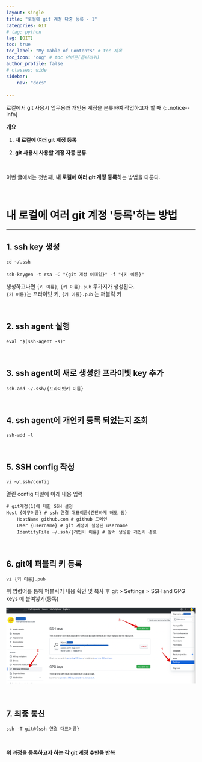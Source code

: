 ```yaml
---
layout: single
title: "로컬에 git 계정 다중 등록 - 1"
categories: GIT
# tag: python
tag: [GIT]
toc: true
toc_label: "My Table of Contents" # toc 제목
toc_icon: "cog" # toc 아이콘(톱니바퀴)
author_profile: false
# classes: wide
sidebar:
    nav: "docs"

---
```


로컬에서 git 사용시 업무용과 개인용 계정을 분류하여 작업하고자 할 때
{: .notice--info}

**개요**

1. **내 로컬에 여러 git 계정 등록**

2. **git 사용시 사용할 계정 자동 분류**

<br>

이번 글에서는 첫번째, **내 로컬에 여러 git 계정 등록**하는 방법을 다룬다.

<br>

# 내 로컬에 여러 git 계정 '등록'하는 방법

---



## 1. ssh key 생성

```shell
cd ~/.ssh

ssh-keygen -t rsa -C "{git 계정 이메일}" -f "{키 이름}"
```

생성하고나면 `{키 이름}`, `{키 이름}.pub` 두가지가 생성된다.  
 `{키 이름}`는 프라이빗 키, `{키 이름}.pub` 는 퍼블릭 키

<br>

## 2. ssh agent 실행

```shell
eval "$(ssh-agent -s)"
```

<br>

## 3. ssh agent에 새로 생성한 프라이빗 key 추가

```shell
ssh-add ~/.ssh/{프라이빗키 이름}
```

<br>

## 4. ssh agent에 개인키 등록 되었는지 조회

```shell
ssh-add -l
```

<br>

## 5. SSH config 작성

```shell
vi ~/.ssh/config
```

열린 config 파일에 아래 내용 입력

```shell
# git계정(1)에 대한 SSH 설정
Host {아무이름} # ssh 연결 대표이름(간단하게 해도 됨)
    HostName github.com # github 도메인
    User {username} # git 계정에 설정된 username
    IdentityFile ~/.ssh/{개인키 이름} # 앞서 생성한 개인키 경로
```

<br>

## 6. git에 퍼블릭 키 등록

```shell
vi {키 이름}.pub
```

위 명령어를 통해 퍼블릭키 내용 확인 및 복사 후  git > Settings > SSH and GPG keys 에 붙여넣기(등록)

![image-20220820001049182](../../images/2022-08-19-git-multiple-account/image-20220820001049182.png)

<br>

## 7. 최종 통신

```shell
ssh -T git@{ssh 연결 대표이름}
```

<br>

**위 과정을 등록하고자 하는 각 git 계정 수만큼 반복**